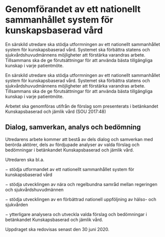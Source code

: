 # Genomförandet av ett nationellt sammanhållet system för kunskapsbaserad vård

En särskild utredare ska stödja utformningen av ett nationellt sammanhållet system för kunskapsbaserad vård. Systemet ska förbättra statens och sjukvårdshuvudmännens möjligheter att förstärka varandras arbete. Tillsammans ska de ge förutsättningar för att använda bästa tillgängliga kunskap i varje patientmöte.

En särskild utredare ska stödja utformningen av ett nationellt sammanhållet system för kunskapsbaserad vård. Systemet ska förbättra statens och sjukvårdshuvudmännens möjligheter att förstärka varandras arbete. Tillsammans ska de ge förutsättningar för att använda bästa tillgängliga kunskap i varje patientmöte.

Arbetet ska genomföras utifrån de förslag som presenterats i betänkandet Kunskapsbaserad och jämlik vård (SOU 2017:48)

## Dialog, samverkan, analys och bedömning

Utredarens arbete kommer att bestå av dels dialog och samverkan med berörda aktörer, dels av fördjupade analyser av valda förslag och bedömningar i betänkandet Kunskapsbaserad och jämlik vård.

Utredaren ska bl.a.

− stödja utformandet av ett nationellt sammanhållet system för kunskapsbaserad vård

− stödja utvecklingen av nära och regelbundna samråd mellan regeringen och sjukvårdshuvudmännen

− stödja utvecklingen av en förbättrad nationell uppföljning av hälso- och sjukvården

− ytterligare analysera och utveckla valda förslag och bedömningar i betänkandet Kunskapsbaserad och jämlik vård.

Uppdraget ska redovisas senast den 30 juni 2020.
